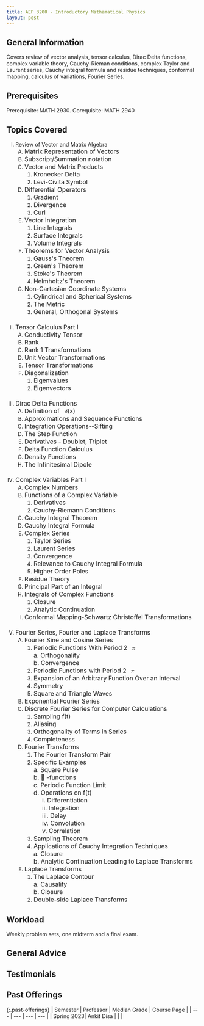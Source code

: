 ```yaml
---
title: AEP 3200 - Introductory Mathamatical Physics
layout: post
---
```


<link rel="stylesheet" href="/main.css">

## General Information

Covers review of vector analysis, tensor calculus, Dirac Delta functions, complex variable theory, Cauchy-Rieman conditions, complex Taylor and Laurent series, Cauchy integral formula and residue techniques, conformal mapping, calculus of variations, Fourier Series.

## Prerequisites

 Prerequisite: MATH 2930. Corequisite: MATH 2940

## Topics Covered

 
<ol style="list-style-type: upper-roman;">
<li><span class="textLayer--absolute" dir="ltr" role="presentation">Review of Vector and Matrix Algebra</span>
<ol style="list-style-type: upper-alpha;">
<li><span class="textLayer--absolute" style="color: var(--ic-brand-font-color-dark); font-family: inherit; font-size: 1rem;" dir="ltr" role="presentation">Matrix Representation of Vectors</span></li>
<li><span class="textLayer--absolute" style="color: var(--ic-brand-font-color-dark); font-family: inherit; font-size: 1rem;" dir="ltr" role="presentation">Subscript/Summation notation</span></li>
<li><span class="textLayer--absolute" style="color: var(--ic-brand-font-color-dark); font-family: inherit; font-size: 1rem;" dir="ltr" role="presentation">Vector and Matrix Products</span>
<ol style="list-style-type: decimal;">
<li><span class="textLayer--absolute" style="color: var(--ic-brand-font-color-dark); font-family: inherit; font-size: 1rem;" dir="ltr" role="presentation">Kronecker Delta</span></li>
<li><span class="textLayer--absolute" style="color: var(--ic-brand-font-color-dark); font-family: inherit; font-size: 1rem;" dir="ltr" role="presentation">Levi-Civita Symbol</span></li>
</ol>
</li>
<li><span class="textLayer--absolute" style="color: var(--ic-brand-font-color-dark); font-family: inherit; font-size: 1rem;" dir="ltr" role="presentation">Differential Operators</span><br>
<ol style="list-style-type: decimal;">
<li><span class="textLayer--absolute" style="color: var(--ic-brand-font-color-dark); font-family: inherit; font-size: 1rem;" dir="ltr" role="presentation">Gradient</span></li>
<li><span class="textLayer--absolute" style="color: var(--ic-brand-font-color-dark); font-family: inherit; font-size: 1rem;" dir="ltr" role="presentation">Divergence</span></li>
<li><span class="textLayer--absolute" style="color: var(--ic-brand-font-color-dark); font-family: inherit; font-size: 1rem;" dir="ltr" role="presentation">Curl</span></li>
</ol>
</li>
<li><span class="textLayer--absolute" style="color: var(--ic-brand-font-color-dark); font-family: inherit; font-size: 1rem;" dir="ltr" role="presentation">Vector Integration</span><br>
<ol style="list-style-type: decimal;">
<li><span class="textLayer--absolute" style="color: var(--ic-brand-font-color-dark); font-family: inherit; font-size: 1rem;" dir="ltr" role="presentation">Line Integrals</span></li>
<li><span class="textLayer--absolute" style="color: var(--ic-brand-font-color-dark); font-family: inherit; font-size: 1rem;" dir="ltr" role="presentation">Surface Integrals</span></li>
<li><span class="textLayer--absolute" style="color: var(--ic-brand-font-color-dark); font-family: inherit; font-size: 1rem;" dir="ltr" role="presentation">Volume Integrals</span></li>
</ol>
</li>
<li><span class="textLayer--absolute" style="color: var(--ic-brand-font-color-dark); font-family: inherit; font-size: 1rem;" dir="ltr" role="presentation">Theorems for Vector Analysis</span>
<ol style="list-style-type: decimal;">
<li><span class="textLayer--absolute" style="color: var(--ic-brand-font-color-dark); font-family: inherit; font-size: 1rem;" dir="ltr" role="presentation">Gauss's Theorem</span></li>
<li><span class="textLayer--absolute" style="color: var(--ic-brand-font-color-dark); font-family: inherit; font-size: 1rem;" dir="ltr" role="presentation">Green's Theorem</span></li>
<li><span class="textLayer--absolute" style="color: var(--ic-brand-font-color-dark); font-family: inherit; font-size: 1rem;" dir="ltr" role="presentation">Stoke's Theorem</span></li>
<li><span class="textLayer--absolute" style="color: var(--ic-brand-font-color-dark); font-family: inherit; font-size: 1rem;" dir="ltr" role="presentation">Helmholtz's Theorem</span></li>
</ol>
</li>
<li><span class="textLayer--absolute" style="color: var(--ic-brand-font-color-dark); font-family: inherit; font-size: 1rem;" dir="ltr" role="presentation">Non-Cartesian Coordinate Systems</span><br>
<ol style="list-style-type: decimal;">
<li><span class="textLayer--absolute" style="color: var(--ic-brand-font-color-dark); font-family: inherit; font-size: 1rem;" dir="ltr" role="presentation">Cylindrical and Spherical Systems</span></li>
<li><span class="textLayer--absolute" style="color: var(--ic-brand-font-color-dark); font-family: inherit; font-size: 1rem;" dir="ltr" role="presentation">The Metric</span></li>
<li><span class="textLayer--absolute" style="color: var(--ic-brand-font-color-dark); font-family: inherit; font-size: 1rem;" dir="ltr" role="presentation">General, Orthogonal Systems<br><br></span></li>
</ol>
</li>
</ol>
</li>
<li><span style="color: var(--ic-brand-font-color-dark); font-family: inherit; font-size: 1rem;">Tensor Calculus Part I</span><br>
<ol style="list-style-type: upper-alpha;">
<li><span class="textLayer--absolute" style="color: var(--ic-brand-font-color-dark); font-family: inherit; font-size: 1rem;" dir="ltr" role="presentation">Conductivity Tensor</span></li>
<li><span class="textLayer--absolute" style="color: var(--ic-brand-font-color-dark); font-family: inherit; font-size: 1rem;" dir="ltr" role="presentation">Rank</span></li>
<li><span class="textLayer--absolute" style="color: var(--ic-brand-font-color-dark); font-family: inherit; font-size: 1rem;" dir="ltr" role="presentation">Rank 1 Transformations</span></li>
<li><span class="textLayer--absolute" style="color: var(--ic-brand-font-color-dark); font-family: inherit; font-size: 1rem;" dir="ltr" role="presentation">Unit Vector Transformations</span></li>
<li><span class="textLayer--absolute" style="color: var(--ic-brand-font-color-dark); font-family: inherit; font-size: 1rem;" dir="ltr" role="presentation">Tensor Transformations</span></li>
<li><span class="textLayer--absolute" style="color: var(--ic-brand-font-color-dark); font-family: inherit; font-size: 1rem;" dir="ltr" role="presentation"><span class="textLayer--absolute" dir="ltr" role="presentation">Diagonalization</span></span>
<ol style="list-style-type: decimal;">
<li><span class="textLayer--absolute" style="color: var(--ic-brand-font-color-dark); font-family: inherit; font-size: 1rem;" dir="ltr" role="presentation"><span class="textLayer--absolute" dir="ltr" role="presentation">Eigenvalues</span></span></li>
<li><span class="textLayer--absolute" style="color: var(--ic-brand-font-color-dark); font-family: inherit; font-size: 1rem;" dir="ltr" role="presentation"><span class="textLayer--absolute" dir="ltr" role="presentation">Eigenvectors<br><br></span></span></li>
</ol>
</li>
</ol>
</li>
<li><span class="textLayer--absolute" style="color: var(--ic-brand-font-color-dark); font-family: inherit; font-size: 1rem;" dir="ltr" role="presentation"><span class="textLayer--absolute" dir="ltr" role="presentation">Dirac Delta Functions</span></span>
<ol style="list-style-type: upper-alpha;">
<li><span class="textLayer--absolute" style="color: var(--ic-brand-font-color-dark); font-family: inherit; font-size: 1rem;" dir="ltr" role="presentation"><span class="textLayer--absolute" dir="ltr" role="presentation">Definition of </span><span class="textLayer--absolute" dir="ltr" role="presentation"><span class="math_equation_latex fade-in-equation" style="null"><span class="MathJax_Preview" style="color: inherit;"></span><span class="MathJax_SVG" id="MathJax-Element-1-Frame" tabindex="0" style="font-size: 100%; display: inline-block; position: relative;" data-mathml="<math xmlns=&quot;http://www.w3.org/1998/Math/MathML&quot;><mi>&amp;#x03B4;</mi></math>" role="presentation"><svg xmlns:xlink="http://www.w3.org/1999/xlink" width="1.049ex" height="2.108ex" viewBox="0 -799.3 451.5 907.6" role="img" focusable="false" style="vertical-align: -0.252ex;" aria-hidden="true"><g stroke="currentColor" fill="currentColor" stroke-width="0" transform="matrix(1 0 0 -1 0 0)"><use xlink:href="#MJMATHI-3B4" x="0" y="0"></use></g></svg><span class="MJX_Assistive_MathML" role="presentation"><math xmlns="http://www.w3.org/1998/Math/MathML"><mi>δ</mi></math></span></span><script type="math/tex" id="MathJax-Element-1">\delta</script></span></span><span class="textLayer--absolute" dir="ltr" role="presentation">(x)</span></span></li>
<li><span class="textLayer--absolute" style="color: var(--ic-brand-font-color-dark); font-family: inherit; font-size: 1rem;" dir="ltr" role="presentation"><span class="textLayer--absolute" dir="ltr" role="presentation">Approximations and Sequence Functions</span></span></li>
<li><span class="textLayer--absolute" style="color: var(--ic-brand-font-color-dark); font-family: inherit; font-size: 1rem;" dir="ltr" role="presentation"><span class="textLayer--absolute" dir="ltr" role="presentation">Integration Operations--Sifting</span></span></li>
<li><span class="textLayer--absolute" style="color: var(--ic-brand-font-color-dark); font-family: inherit; font-size: 1rem;" dir="ltr" role="presentation"><span class="textLayer--absolute" dir="ltr" role="presentation">The Step Function</span></span></li>
<li><span class="textLayer--absolute" style="color: var(--ic-brand-font-color-dark); font-family: inherit; font-size: 1rem;" dir="ltr" role="presentation"><span class="textLayer--absolute" dir="ltr" role="presentation">Derivatives - Doublet, Triplet</span></span></li>
<li><span class="textLayer--absolute" style="color: var(--ic-brand-font-color-dark); font-family: inherit; font-size: 1rem;" dir="ltr" role="presentation"><span class="textLayer--absolute" dir="ltr" role="presentation">Delta Function Calculus</span></span></li>
<li><span class="textLayer--absolute" style="color: var(--ic-brand-font-color-dark); font-family: inherit; font-size: 1rem;" dir="ltr" role="presentation"><span class="textLayer--absolute" dir="ltr" role="presentation">Density Functions</span></span></li>
<li><span class="textLayer--absolute" style="color: var(--ic-brand-font-color-dark); font-family: inherit; font-size: 1rem;" dir="ltr" role="presentation"><span class="textLayer--absolute" dir="ltr" role="presentation">The Infinitesimal Dipole<br><br></span></span></li>
</ol>
</li>
<li><span class="textLayer--absolute" style="color: var(--ic-brand-font-color-dark); font-family: inherit; font-size: 1rem;" dir="ltr" role="presentation"><span class="textLayer--absolute" dir="ltr" role="presentation">Complex Variables Part I</span><br class="textLayer--absolute" role="presentation"></span>
<ol style="list-style-type: upper-alpha;">
<li><span class="textLayer--absolute" style="color: var(--ic-brand-font-color-dark); font-family: inherit; font-size: 1rem;" dir="ltr" role="presentation"><span class="textLayer--absolute" dir="ltr" role="presentation">Complex Numbers</span></span></li>
<li><span class="textLayer--absolute" style="color: var(--ic-brand-font-color-dark); font-family: inherit; font-size: 1rem;" dir="ltr" role="presentation"><span class="textLayer--absolute" dir="ltr" role="presentation">Functions of a Complex Variable</span></span>
<ol style="list-style-type: decimal;">
<li><span class="textLayer--absolute" style="color: var(--ic-brand-font-color-dark); font-family: inherit; font-size: 1rem;" dir="ltr" role="presentation"><span class="textLayer--absolute" dir="ltr" role="presentation">Derivatives</span></span></li>
<li><span class="textLayer--absolute" style="color: var(--ic-brand-font-color-dark); font-family: inherit; font-size: 1rem;" dir="ltr" role="presentation"><span class="textLayer--absolute" dir="ltr" role="presentation">Cauchy-Riemann Conditions</span></span></li>
</ol>
</li>
<li><span class="textLayer--absolute" style="color: var(--ic-brand-font-color-dark); font-family: inherit; font-size: 1rem;" dir="ltr" role="presentation"><span class="textLayer--absolute" dir="ltr" role="presentation">Cauchy Integral Theorem</span></span></li>
<li><span class="textLayer--absolute" style="color: var(--ic-brand-font-color-dark); font-family: inherit; font-size: 1rem;" dir="ltr" role="presentation"><span class="textLayer--absolute" dir="ltr" role="presentation">Cauchy Integral Formula</span></span></li>
<li><span class="textLayer--absolute" style="color: var(--ic-brand-font-color-dark); font-family: inherit; font-size: 1rem;" dir="ltr" role="presentation"><span class="textLayer--absolute" dir="ltr" role="presentation">Complex Series</span></span>
<ol style="list-style-type: decimal;">
<li><span class="textLayer--absolute" style="color: var(--ic-brand-font-color-dark); font-family: inherit; font-size: 1rem;" dir="ltr" role="presentation"><span class="textLayer--absolute" dir="ltr" role="presentation">Taylor Series</span></span></li>
<li><span class="textLayer--absolute" style="color: var(--ic-brand-font-color-dark); font-family: inherit; font-size: 1rem;" dir="ltr" role="presentation"><span class="textLayer--absolute" dir="ltr" role="presentation">Laurent Series</span></span></li>
<li><span class="textLayer--absolute" style="color: var(--ic-brand-font-color-dark); font-family: inherit; font-size: 1rem;" dir="ltr" role="presentation"><span class="textLayer--absolute" dir="ltr" role="presentation">Convergence</span></span></li>
<li><span class="textLayer--absolute" style="color: var(--ic-brand-font-color-dark); font-family: inherit; font-size: 1rem;" dir="ltr" role="presentation"><span class="textLayer--absolute" dir="ltr" role="presentation">Relevance to Cauchy Integral Formula</span></span></li>
<li><span class="textLayer--absolute" style="color: var(--ic-brand-font-color-dark); font-family: inherit; font-size: 1rem;" dir="ltr" role="presentation"><span class="textLayer--absolute" dir="ltr" role="presentation">Higher Order Poles</span></span></li>
</ol>
</li>
<li><span class="textLayer--absolute" style="color: var(--ic-brand-font-color-dark); font-family: inherit; font-size: 1rem;" dir="ltr" role="presentation"><span class="textLayer--absolute" dir="ltr" role="presentation">Residue Theory</span></span></li>
<li><span class="textLayer--absolute" style="color: var(--ic-brand-font-color-dark); font-family: inherit; font-size: 1rem;" dir="ltr" role="presentation"><span class="textLayer--absolute" dir="ltr" role="presentation">Principal Part of an Integral</span></span></li>
<li><span class="textLayer--absolute" style="color: var(--ic-brand-font-color-dark); font-family: inherit; font-size: 1rem;" dir="ltr" role="presentation"><span class="textLayer--absolute" dir="ltr" role="presentation">Integrals of Complex Functions</span></span>
<ol style="list-style-type: decimal;">
<li><span class="textLayer--absolute" style="color: var(--ic-brand-font-color-dark); font-family: inherit; font-size: 1rem;" dir="ltr" role="presentation"><span class="textLayer--absolute" dir="ltr" role="presentation">Closure</span></span></li>
<li><span class="textLayer--absolute" style="color: var(--ic-brand-font-color-dark); font-family: inherit; font-size: 1rem;" dir="ltr" role="presentation"><span class="textLayer--absolute" dir="ltr" role="presentation">Analytic Continuation</span></span></li>
</ol>
</li>
<li><span class="textLayer--absolute" style="color: var(--ic-brand-font-color-dark); font-family: inherit; font-size: 1rem;" dir="ltr" role="presentation"><span class="textLayer--absolute" dir="ltr" role="presentation">Conformal Mapping-Schwartz Christoffel Transformations<br><br></span></span></li>
</ol>
</li>
<li><span class="textLayer--absolute" style="color: var(--ic-brand-font-color-dark); font-family: inherit; font-size: 1rem;" dir="ltr" role="presentation"><span class="textLayer--absolute" dir="ltr" role="presentation">Fourier Series, Fourier and Laplace Transforms</span></span>
<ol style="list-style-type: upper-alpha;">
<li><span class="textLayer--absolute" style="color: var(--ic-brand-font-color-dark); font-family: inherit; font-size: 1rem;" dir="ltr" role="presentation"><span class="textLayer--absolute" dir="ltr" role="presentation">Fourier Sine and Cosine Series</span></span>
<ol style="list-style-type: decimal;">
<li><span class="textLayer--absolute" style="color: var(--ic-brand-font-color-dark); font-family: inherit; font-size: 1rem;" dir="ltr" role="presentation"><span class="textLayer--absolute" dir="ltr" role="presentation">Periodic Functions With Period 2<span class="math_equation_latex fade-in-equation" style="null"><span class="MathJax_Preview" style="color: inherit;"></span><span class="MathJax_SVG" id="MathJax-Element-2-Frame" tabindex="0" style="font-size: 100%; display: inline-block; position: relative;" data-mathml="<math xmlns=&quot;http://www.w3.org/1998/Math/MathML&quot;><mi>&amp;#x03C0;</mi></math>" role="presentation"><svg xmlns:xlink="http://www.w3.org/1999/xlink" width="1.332ex" height="1.491ex" viewBox="0 -533.5 573.5 641.9" role="img" focusable="false" style="vertical-align: -0.252ex;" aria-hidden="true"><g stroke="currentColor" fill="currentColor" stroke-width="0" transform="matrix(1 0 0 -1 0 0)"><use xlink:href="#MJMATHI-3C0" x="0" y="0"></use></g></svg><span class="MJX_Assistive_MathML" role="presentation"><math xmlns="http://www.w3.org/1998/Math/MathML"><mi>π</mi></math></span></span><script type="math/tex" id="MathJax-Element-2">\pi</script></span><br class="textLayer--absolute" role="presentation">a. Orthogonality<br class="textLayer--absolute" role="presentation">b. Convergence</span></span></li>
<li><span class="textLayer--absolute" style="color: var(--ic-brand-font-color-dark); font-family: inherit; font-size: 1rem;" dir="ltr" role="presentation"><span class="textLayer--absolute" dir="ltr" role="presentation">Periodic Functions with Period 2<span class="math_equation_latex fade-in-equation" style="null"><span class="MathJax_Preview" style="color: inherit;"></span><span class="MathJax_SVG" id="MathJax-Element-3-Frame" tabindex="0" style="font-size: 100%; display: inline-block; position: relative;" data-mathml="<math xmlns=&quot;http://www.w3.org/1998/Math/MathML&quot;><mi>&amp;#x03C0;</mi></math>" role="presentation"><svg xmlns:xlink="http://www.w3.org/1999/xlink" width="1.332ex" height="1.491ex" viewBox="0 -533.5 573.5 641.9" role="img" focusable="false" style="vertical-align: -0.252ex;" aria-hidden="true"><g stroke="currentColor" fill="currentColor" stroke-width="0" transform="matrix(1 0 0 -1 0 0)"><use xlink:href="#MJMATHI-3C0" x="0" y="0"></use></g></svg><span class="MJX_Assistive_MathML" role="presentation"><math xmlns="http://www.w3.org/1998/Math/MathML"><mi>π</mi></math></span></span><script type="math/tex" id="MathJax-Element-3">\pi</script></span></span></span></li>
<li><span class="textLayer--absolute" style="color: var(--ic-brand-font-color-dark); font-family: inherit; font-size: 1rem;" dir="ltr" role="presentation"><span class="textLayer--absolute" dir="ltr" role="presentation">Expansion of an Arbitrary Function Over an Interval</span></span></li>
<li><span class="textLayer--absolute" style="color: var(--ic-brand-font-color-dark); font-family: inherit; font-size: 1rem;" dir="ltr" role="presentation"><span class="textLayer--absolute" dir="ltr" role="presentation">Symmetry</span></span></li>
<li><span class="textLayer--absolute" style="color: var(--ic-brand-font-color-dark); font-family: inherit; font-size: 1rem;" dir="ltr" role="presentation"><span class="textLayer--absolute" dir="ltr" role="presentation">Square and Triangle Waves</span></span></li>
</ol>
</li>
<li><span class="textLayer--absolute" style="color: var(--ic-brand-font-color-dark); font-family: inherit; font-size: 1rem;" dir="ltr" role="presentation"><span class="textLayer--absolute" dir="ltr" role="presentation">Exponential Fourier Series</span></span></li>
<li><span class="textLayer--absolute" style="color: var(--ic-brand-font-color-dark); font-family: inherit; font-size: 1rem;" dir="ltr" role="presentation"><span class="textLayer--absolute" dir="ltr" role="presentation">Discrete Fourier Series for Computer Calculations</span></span>
<ol style="list-style-type: decimal;">
<li><span class="textLayer--absolute" style="color: var(--ic-brand-font-color-dark); font-family: inherit; font-size: 1rem;" dir="ltr" role="presentation"><span class="textLayer--absolute" dir="ltr" role="presentation">Sampling f(t)</span></span></li>
<li><span class="textLayer--absolute" style="color: var(--ic-brand-font-color-dark); font-family: inherit; font-size: 1rem;" dir="ltr" role="presentation"><span class="textLayer--absolute" dir="ltr" role="presentation">Aliasing</span></span></li>
<li><span class="textLayer--absolute" style="color: var(--ic-brand-font-color-dark); font-family: inherit; font-size: 1rem;" dir="ltr" role="presentation"><span class="textLayer--absolute" dir="ltr" role="presentation">Orthogonality of Terms in Series</span></span></li>
<li><span class="textLayer--absolute" style="color: var(--ic-brand-font-color-dark); font-family: inherit; font-size: 1rem;" dir="ltr" role="presentation"><span class="textLayer--absolute" dir="ltr" role="presentation">Completeness</span></span></li>
</ol>
</li>
<li><span class="textLayer--absolute" style="color: var(--ic-brand-font-color-dark); font-family: inherit; font-size: 1rem;" dir="ltr" role="presentation"><span class="textLayer--absolute" dir="ltr" role="presentation">Fourier Transforms</span></span>
<ol style="list-style-type: decimal;">
<li><span class="textLayer--absolute" style="color: var(--ic-brand-font-color-dark); font-family: inherit; font-size: 1rem;" dir="ltr" role="presentation"><span class="textLayer--absolute" dir="ltr" role="presentation">The Fourier Transform Pair</span></span></li>
<li><span class="textLayer--absolute" style="color: var(--ic-brand-font-color-dark); font-family: inherit; font-size: 1rem;" dir="ltr" role="presentation"><span class="textLayer--absolute" dir="ltr" role="presentation">Specific Examples<br class="textLayer--absolute" role="presentation">a. Square Pulse<br class="textLayer--absolute" role="presentation">b.  -functions<br class="textLayer--absolute" role="presentation">c. Periodic Function Limit<br class="textLayer--absolute" role="presentation">d. Operations on f(t)<br></span></span><span class="textLayer--absolute" style="color: var(--ic-brand-font-color-dark); font-family: inherit; font-size: 1rem;" dir="ltr" role="presentation"><span class="textLayer--absolute" dir="ltr" role="presentation">&nbsp; &nbsp; &nbsp;i. Differentiation<br class="textLayer--absolute" role="presentation">&nbsp; &nbsp; &nbsp;ii. Integration<br class="textLayer--absolute" role="presentation">&nbsp; &nbsp; &nbsp;iii. Delay<br class="textLayer--absolute" role="presentation">&nbsp; &nbsp; &nbsp;iv. Convolution<br class="textLayer--absolute" role="presentation">&nbsp; &nbsp; &nbsp;v. Correlation</span></span></li>
<li><span class="textLayer--absolute" style="color: var(--ic-brand-font-color-dark); font-family: inherit; font-size: 1rem;" dir="ltr" role="presentation"><span class="textLayer--absolute" dir="ltr" role="presentation">Sampling Theorem</span></span></li>
<li><span class="textLayer--absolute" style="color: var(--ic-brand-font-color-dark); font-family: inherit; font-size: 1rem;" dir="ltr" role="presentation"><span class="textLayer--absolute" dir="ltr" role="presentation">Applications of Cauchy Integration Techniques<br class="textLayer--absolute" role="presentation">a. Closure<br class="textLayer--absolute" role="presentation">b. Analytic Continuation Leading to Laplace Transforms</span></span></li>
</ol>
</li>
<li><span class="textLayer--absolute" style="color: var(--ic-brand-font-color-dark); font-family: inherit; font-size: 1rem;" dir="ltr" role="presentation"><span class="textLayer--absolute" dir="ltr" role="presentation">Laplace Transforms</span></span>
<ol style="list-style-type: decimal;">
<li><span class="textLayer--absolute" style="color: var(--ic-brand-font-color-dark); font-family: inherit; font-size: 1rem;" dir="ltr" role="presentation"><span class="textLayer--absolute" dir="ltr" role="presentation">The Laplace Contour<br>a. Causality<br>b. Closure<br></span></span></li>
<li><span class="textLayer--absolute" style="color: var(--ic-brand-font-color-dark); font-family: inherit; font-size: 1rem;" dir="ltr" role="presentation"><span class="textLayer--absolute" dir="ltr" role="presentation">Double-side Laplace Transforms</span></span></li>
</ol>
</li>
</ol>
</li>
</ol>
</div>

## Workload

Weekly problem sets, one midterm and a final exam.

## General Advice

  
## Testimonials


## Past Offerings

{:.past-offerings}
| Semester | Professor | Median Grade | Course Page |
| --- | --- | --- | --- |
|  Spring 2023| Ankit Disa |  |  |


